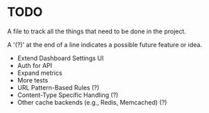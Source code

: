 # TODO

A file to track all the things that need to be done in the project.

A '(?)' at the end of a line indicates a possible future feature or idea.

- Extend Dashboard Settings UI
- Auth for API
- Expand metrics
- More tests
- URL Pattern-Based Rules (?)
- Content-Type Specific Handling (?)
- Other cache backends (e.g., Redis, Memcached) (?)
